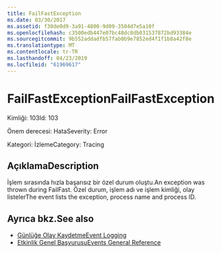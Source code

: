 ```yaml
---
title: FailFastException
ms.date: 03/30/2017
ms.assetid: f30de0d9-3a91-4800-9d09-3504d7e5a10f
ms.openlocfilehash: c3500edb447e07bc48dc8db031537872bd93384e
ms.sourcegitcommit: 9b552addadfb57fab0b9e7852ed4f1f1b8a42f8e
ms.translationtype: MT
ms.contentlocale: tr-TR
ms.lasthandoff: 04/23/2019
ms.locfileid: "61969617"
---
```

# <a name="failfastexception"></a><span data-ttu-id="0f176-102">FailFastException</span><span class="sxs-lookup"><span data-stu-id="0f176-102">FailFastException</span></span>
<span data-ttu-id="0f176-103">Kimliği: 103</span><span class="sxs-lookup"><span data-stu-id="0f176-103">Id: 103</span></span>  
  
 <span data-ttu-id="0f176-104">Önem derecesi: Hata</span><span class="sxs-lookup"><span data-stu-id="0f176-104">Severity: Error</span></span>  
  
 <span data-ttu-id="0f176-105">Kategori: İzleme</span><span class="sxs-lookup"><span data-stu-id="0f176-105">Category: Tracing</span></span>  
  
## <a name="description"></a><span data-ttu-id="0f176-106">Açıklama</span><span class="sxs-lookup"><span data-stu-id="0f176-106">Description</span></span>  
 <span data-ttu-id="0f176-107">İşlem sırasında hızla başarısız bir özel durum oluştu.</span><span class="sxs-lookup"><span data-stu-id="0f176-107">An exception was thrown during FailFast.</span></span> <span data-ttu-id="0f176-108">Özel durum, işlem adı ve işlem kimliği, olay listeler</span><span class="sxs-lookup"><span data-stu-id="0f176-108">The event lists the exception, process name and process ID.</span></span>  
  
## <a name="see-also"></a><span data-ttu-id="0f176-109">Ayrıca bkz.</span><span class="sxs-lookup"><span data-stu-id="0f176-109">See also</span></span>

- [<span data-ttu-id="0f176-110">Günlüğe Olay Kaydetme</span><span class="sxs-lookup"><span data-stu-id="0f176-110">Event Logging</span></span>](../../../../../docs/framework/wcf/diagnostics/event-logging/index.md)
- [<span data-ttu-id="0f176-111">Etkinlik Genel Başvurusu</span><span class="sxs-lookup"><span data-stu-id="0f176-111">Events General Reference</span></span>](../../../../../docs/framework/wcf/diagnostics/event-logging/events-general-reference.md)
